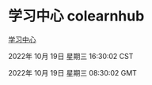 # 学习中心 colearnhub
[学习中心](http://:56308/colearnhub/)

2022年 10月 19日 星期三 16:30:02 CST

2022年 10月 19日 星期三 08:30:02 GMT
